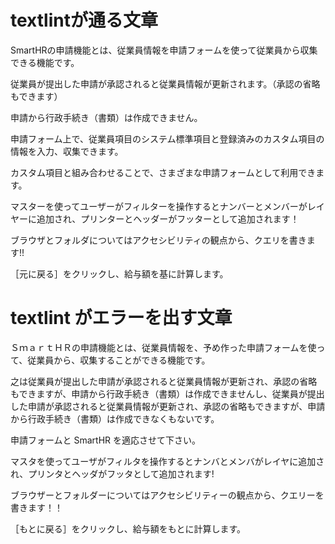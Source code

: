 # textlintが通る文章

SmartHRの申請機能とは、従業員情報を申請フォームを使って従業員から収集できる機能です。

従業員が提出した申請が承認されると従業員情報が更新されます。（承認の省略もできます）

申請から行政手続き（書類）は作成できません。

申請フォーム上で、従業員項目のシステム標準項目と登録済みのカスタム項目の情報を入力、収集できます。

カスタム項目と組み合わせることで、さまざまな申請フォームとして利用できます。

マスターを使ってユーザーがフィルターを操作するとナンバーとメンバーがレイヤーに追加され、プリンターとヘッダーがフッターとして追加されます！

ブラウザとフォルダについてはアクセシビリティの観点から、クエリを書きます!!

［元に戻る］をクリックし、給与額を基に計算します。

# textlint がエラーを出す文章

ＳｍａｒｔＨＲの申請機能とは、従業員情報を、予め作った申請フォームを使って、従業員から、収集することができる機能です。

之は従業員が提出した申請が承認されると従業員情報が更新され、承認の省略もできますが、申請から行政手続き（書類）は作成できませんし、従業員が提出した申請が承認されると従業員情報が更新され、承認の省略もできますが、申請から行政手続き（書類）は作成できなくもないです。

申請フォームと SmartHR を適応させて下さい。

マスタを使ってユーザがフィルタを操作するとナンバとメンバがレイヤに追加され、プリンタとヘッダがフッタとして追加されます!

ブラウザーとフォルダーについてはアクセシビリティーの観点から、クエリーを書きます！！

［もとに戻る］をクリックし、給与額をもとに計算します。